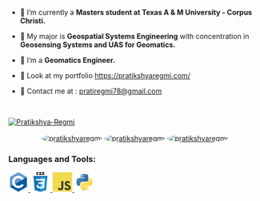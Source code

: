 <h1 align="center"><name></h1>
<p align="left"> <img src="https://komarev.com/ghpvc/?Pratikshya-Regmi>&label=Profile%20views&color=0e75b6&style=flat" alt="" /> </p>

- 🌱 I’m currently a **Masters student at Texas A & M University - Corpus Christi.**
- 🌱 My major is **Geospatial Systems Engineering** with concentration in **Geosensing Systems and UAS for Geomatics.**

- 🌱 I’m a **Geomatics Engineer.**
- 🌱 Look at my portfolio https://pratikshyaregmi.com/ 
- 🌱 Contact me at : pratiregmi78@gmail.com 

<p></p>

<br/>
<p align="left"> <a href="https://github.com/ryo-ma/github-profile-trophy"><img src="https://github-profile-trophy.vercel.app/?username=Pratikshya-Regmi" alt="Pratikshya-Regmi" /></a> </p>
 

<p align="center">
<a href="https://twitter.com/pratiregmi78" target="blank"><img align="center" src="https://raw.githubusercontent.com/rahuldkjain/github-profile-readme-generator/master/src/images/icons/Social/twitter.svg" alt="pratikshyaregmi" height="40" width="40" style="border-radius:50%" /></a>
<a href="https://www.linkedin.com/in/prati-regmi/" target="blank"><img align="center" src="https://raw.githubusercontent.com/rahuldkjain/github-profile-readme-generator/master/src/images/icons/Social/linked-in-alt.svg" alt="pratikshyaregmi" height="40" width="40" style="border-radius:50%" /></a>
<a href="https://www.facebook.com/pratikshya.regmi.562/" target="blank"><img align="center" src="https://raw.githubusercontent.com/rahuldkjain/github-profile-readme-generator/master/src/images/icons/Social/facebook.svg" alt="pratikshyaregmi" height="40" width="40" style="border-radius:50%" /></a>

<h3 align="left">Languages and Tools:</h3>
<p align="left"> <a href="https://www.cprogramming.com/" target="_blank" rel="noreferrer"> <img src="https://raw.githubusercontent.com/devicons/devicon/master/icons/c/c-original.svg" alt="c" width="40" height="40"/> </a> <a href="https://www.w3schools.com/css/" target="_blank" rel="noreferrer"> <img src="https://raw.githubusercontent.com/devicons/devicon/master/icons/css3/css3-original-wordmark.svg" alt="css3" width="40" height="40"/> </a>    <a href="https://developer.mozilla.org/en-US/docs/Web/JavaScript" target="_blank" rel="noreferrer"> <img src="https://raw.githubusercontent.com/devicons/devicon/master/icons/javascript/javascript-original.svg" alt="javascript" width="40" height="40"/> </a>  <a href="https://www.python.org" target="_blank" rel="noreferrer"> <img src="https://raw.githubusercontent.com/devicons/devicon/master/icons/python/python-original.svg" alt="python" width="40" height="40"/> </a>
